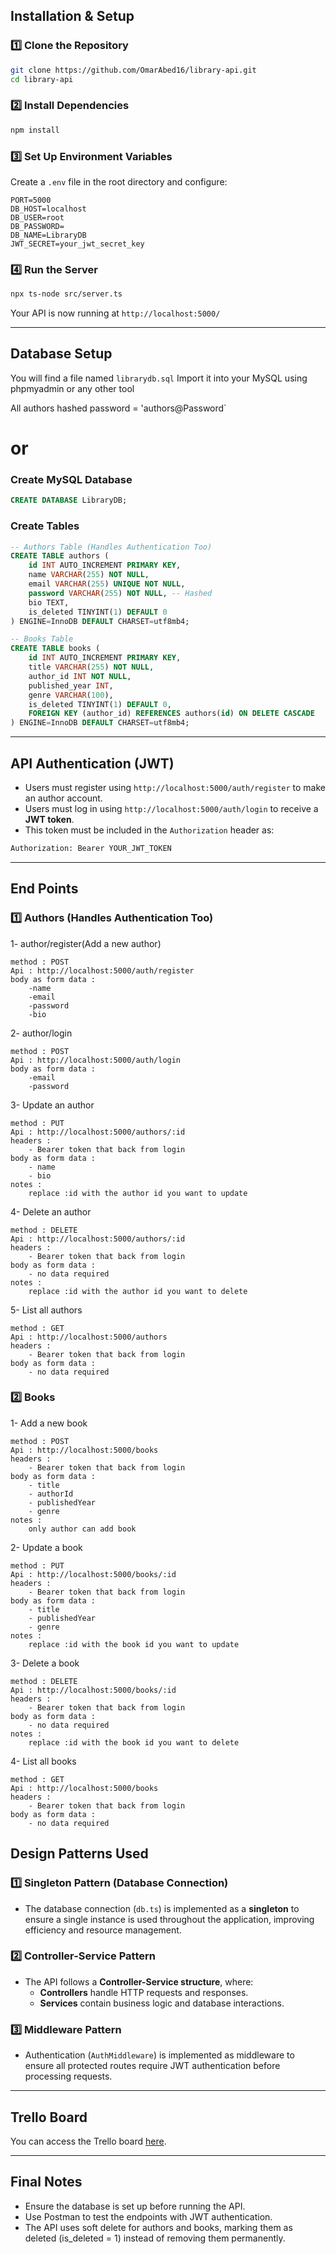 ## Installation & Setup

### **1️⃣ Clone the Repository**

```bash
git clone https://github.com/OmarAbed16/library-api.git
cd library-api
```

### **2️⃣ Install Dependencies**

```bash
npm install
```

### **3️⃣ Set Up Environment Variables**

Create a `.env` file in the root directory and configure:

```
PORT=5000
DB_HOST=localhost
DB_USER=root
DB_PASSWORD=
DB_NAME=LibraryDB
JWT_SECRET=your_jwt_secret_key
```

### **4️⃣ Run the Server**

```bash
npx ts-node src/server.ts
```

Your API is now running at `http://localhost:5000/`

---

## Database Setup

You will find a file named `librarydb.sql`
Import it into your MySQL using phpmyadmin or any other tool

All authors hashed password = 'authors@Password`

# or

### **Create MySQL Database**

```sql
CREATE DATABASE LibraryDB;
```

### **Create Tables**

```sql
-- Authors Table (Handles Authentication Too)
CREATE TABLE authors (
    id INT AUTO_INCREMENT PRIMARY KEY,
    name VARCHAR(255) NOT NULL,
    email VARCHAR(255) UNIQUE NOT NULL,
    password VARCHAR(255) NOT NULL, -- Hashed
    bio TEXT,
    is_deleted TINYINT(1) DEFAULT 0
) ENGINE=InnoDB DEFAULT CHARSET=utf8mb4;

-- Books Table
CREATE TABLE books (
    id INT AUTO_INCREMENT PRIMARY KEY,
    title VARCHAR(255) NOT NULL,
    author_id INT NOT NULL,
    published_year INT,
    genre VARCHAR(100),
    is_deleted TINYINT(1) DEFAULT 0,
    FOREIGN KEY (author_id) REFERENCES authors(id) ON DELETE CASCADE
) ENGINE=InnoDB DEFAULT CHARSET=utf8mb4;
```

---

## API Authentication (JWT)

- Users must register using `http://localhost:5000/auth/register` to make an author account.
- Users must log in using `http://localhost:5000/auth/login` to receive a **JWT token**.
- This token must be included in the `Authorization` header as:

```bash
Authorization: Bearer YOUR_JWT_TOKEN
```

---

## End Points

### **1️⃣ Authors (Handles Authentication Too)**

1- author/register(Add a new author)

    method : POST
    Api : http://localhost:5000/auth/register
    body as form data :
        -name
        -email
        -password
        -bio

2- author/login

    method : POST
    Api : http://localhost:5000/auth/login
    body as form data :
        -email
        -password

3- Update an author

    method : PUT
    Api : http://localhost:5000/authors/:id
    headers :
        - Bearer token that back from login
    body as form data :
        - name
        - bio
    notes :
        replace :id with the author id you want to update

4- Delete an author

    method : DELETE
    Api : http://localhost:5000/authors/:id
    headers :
        - Bearer token that back from login
    body as form data :
        - no data required
    notes :
        replace :id with the author id you want to delete

5- List all authors

    method : GET
    Api : http://localhost:5000/authors
    headers :
        - Bearer token that back from login
    body as form data :
        - no data required

### **2️⃣ Books**

1- Add a new book

    method : POST
    Api : http://localhost:5000/books
    headers :
        - Bearer token that back from login
    body as form data :
        - title
        - authorId
        - publishedYear
        - genre
    notes :
        only author can add book

2- Update a book

    method : PUT
    Api : http://localhost:5000/books/:id
    headers :
        - Bearer token that back from login
    body as form data :
        - title
        - publishedYear
        - genre
    notes :
        replace :id with the book id you want to update

3- Delete a book

    method : DELETE
    Api : http://localhost:5000/books/:id
    headers :
        - Bearer token that back from login
    body as form data :
        - no data required
    notes :
        replace :id with the book id you want to delete

4- List all books

    method : GET
    Api : http://localhost:5000/books
    headers :
        - Bearer token that back from login
    body as form data :
        - no data required

## Design Patterns Used

### **1️⃣ Singleton Pattern (Database Connection)**

- The database connection (`db.ts`) is implemented as a **singleton** to ensure a single instance is used throughout the application, improving efficiency and resource management.

### **2️⃣ Controller-Service Pattern**

- The API follows a **Controller-Service structure**, where:
  - **Controllers** handle HTTP requests and responses.
  - **Services** contain business logic and database interactions.

### **3️⃣ Middleware Pattern**

- Authentication (`AuthMiddleware`) is implemented as middleware to ensure all protected routes require JWT authentication before processing requests.

---

## Trello Board

You can access the Trello board [here](https://trello.com/invite/b/67c080282fbc0169cd4cca0b/ATTIf7f1fbe5ba0bbe98e666ff2c1bcbffd74F8566B5/opensooq-task).

---

## Final Notes

- Ensure the database is set up before running the API.
- Use Postman to test the endpoints with JWT authentication.
- The API uses soft delete for authors and books, marking them as deleted (is_deleted = 1) instead of removing them permanently.

